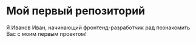 # Мой первый репозиторий
Я Иванов Иван, начинающий фронтенд-разработчик рад познакомить Вас с моим первым проектом!

